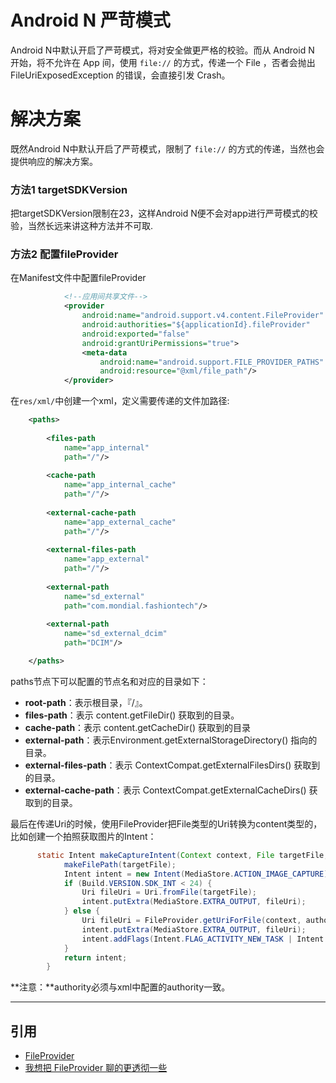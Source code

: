 # Android N 严苛模式

Android N中默认开启了严苛模式，将对安全做更严格的校验。而从 Android N 开始，将不允许在 App 间，使用 `file://` 的方式，传递一个 File ，否者会抛出 FileUriExposedException 的错误，会直接引发 Crash。

# 解决方案

既然Android N中默认开启了严苛模式，限制了 `file://` 的方式的传递，当然也会提供响应的解决方案。

### 方法1 targetSDKVersion

把targetSDKVersion限制在23，这样Android N便不会对app进行严苛模式的校验，当然长远来讲这种方法并不可取.

### 方法2 配置fileProvider

在Manifest文件中配置fileProvider

```xml
            <!--应用间共享文件-->
            <provider
                android:name="android.support.v4.content.FileProvider"
                android:authorities="${applicationId}.fileProvider"
                android:exported="false"
                android:grantUriPermissions="true">
                <meta-data
                    android:name="android.support.FILE_PROVIDER_PATHS"
                    android:resource="@xml/file_path"/>
            </provider>
```

在`res/xml/`中创建一个xml，定义需要传递的文件加路径:

```xml
    <paths>
    
        <files-path
            name="app_internal"
            path="/"/>
    
        <cache-path
            name="app_internal_cache"
            path="/"/>
    
        <external-cache-path
            name="app_external_cache"
            path="/"/>
    
        <external-files-path
            name="app_external"
            path="/"/>
    
        <external-path
            name="sd_external"
            path="com.mondial.fashiontech"/>
    
        <external-path
            name="sd_external_dcim"
            path="DCIM"/>

    </paths>
```

paths节点下可以配置的节点名和对应的目录如下：

*   **root-path**：表示根目录，『/』。
*   **files-path**：表示 content.getFileDir() 获取到的目录。
*   **cache-path**：表示 content.getCacheDir() 获取到的目录
*   **external-path**：表示Environment.getExternalStorageDirectory() 指向的目录。
*   **external-files-path**：表示 ContextCompat.getExternalFilesDirs() 获取到的目录。
*   **external-cache-path**：表示 ContextCompat.getExternalCacheDirs() 获取到的目录。

最后在传递Uri的时候，使用FileProvider把File类型的Uri转换为content类型的，比如创建一个拍照获取图片的Intent：

```java
      static Intent makeCaptureIntent(Context context, File targetFile, String authority) {
            makeFilePath(targetFile);
            Intent intent = new Intent(MediaStore.ACTION_IMAGE_CAPTURE);
            if (Build.VERSION.SDK_INT < 24) {
                Uri fileUri = Uri.fromFile(targetFile);
                intent.putExtra(MediaStore.EXTRA_OUTPUT, fileUri);
            } else {
                Uri fileUri = FileProvider.getUriForFile(context, authority, targetFile);
                intent.putExtra(MediaStore.EXTRA_OUTPUT, fileUri);
                intent.addFlags(Intent.FLAG_ACTIVITY_NEW_TASK | Intent.FLAG_GRANT_READ_URI_PERMISSION);
            }
            return intent;
        }
```

**注意：**authority必须与xml中配置的authority一致。

---
## 引用

- [FileProvider](https://developer.android.com/reference/android/support/v4/content/FileProvider.html)
- [我想把 FileProvider 聊的更透彻一些](https://juejin.im/post/5974ca356fb9a06bba4746bc)